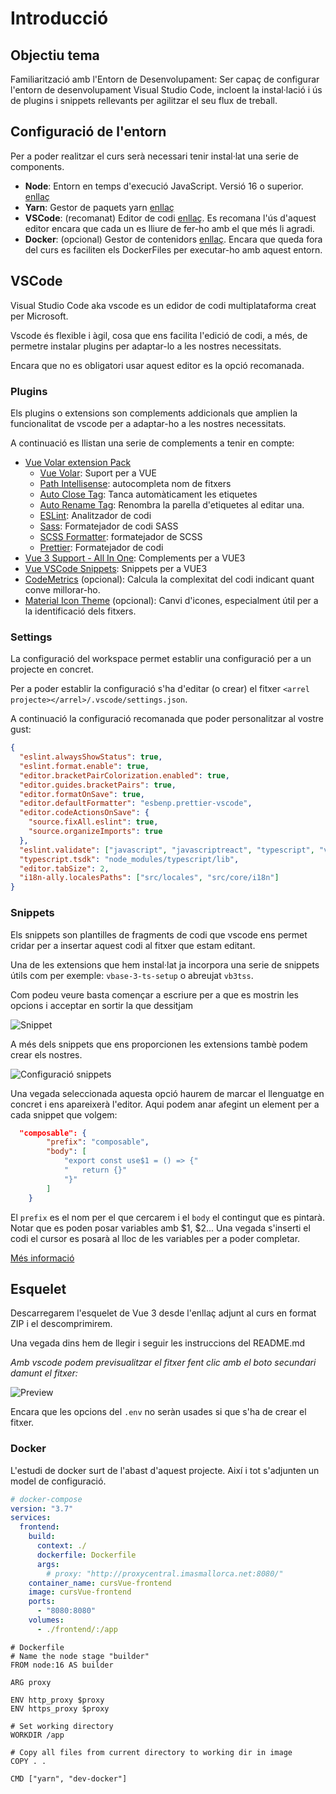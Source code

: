# Introducció

## Objectiu tema

Familiarització amb l'Entorn de Desenvolupament: Ser capaç de configurar l'entorn de desenvolupament Visual Studio Code, incloent la instal·lació i ús de plugins i snippets rellevants per agilitzar el seu flux de treball.

## Configuració de l'entorn

Per a poder realitzar el curs serà necessari tenir instal·lat una serie de components.

- **Node**: Entorn en temps d'execució JavaScript. Versió 16 o superior. [enllaç](https://nodejs.org/en)
- **Yarn**: Gestor de paquets yarn [enllaç](https://classic.yarnpkg.com/en/)
- **VSCode**: (recomanat) Editor de codi [enllaç](https://code.visualstudio.com). Es recomana l'ús d'aquest editor encara que cada un es lliure de fer-ho amb el que més li agradi.
- **Docker**: (opcional) Gestor de contenidors [enllaç](https://www.docker.com). Encara que queda fora del curs es faciliten els DockerFiles per executar-ho amb aquest entorn.

## VSCode

Visual Studio Code aka vscode es un edidor de codi multiplataforma creat per Microsoft.

Vscode és flexible i àgil, cosa que ens facilita l'edició de codi, a més, de permetre instalar plugins per adaptar-lo a les nostres necessitats.

Encara que no es obligatori usar aquest editor es la opció recomanada.

### Plugins

Els plugins o extensions son complements addicionals que amplien la funcionalitat de vscode per a adaptar-ho a les nostres necessitats.

A continuació es llistan una serie de complements a tenir en compte:

- [Vue Volar extension Pack](https://marketplace.visualstudio.com/items?itemName=MisterJ.vue-volar-extention-pack)
  - [Vue Volar](https://marketplace.visualstudio.com/items?itemName=Vue.volar): Suport per a VUE
  - [Path Intellisense](https://marketplace.visualstudio.com/items?itemName=christian-kohler.path-intellisense): autocompleta nom de fitxers
  - [Auto Close Tag](https://marketplace.visualstudio.com/items?itemName=formulahendry.auto-close-tag): Tanca automàticament les etiquetes
  - [Auto Rename Tag](https://marketplace.visualstudio.com/items?itemName=formulahendry.auto-rename-tag): Renombra la parella d'etiquetes al editar una.
  - [ESLint](https://marketplace.visualstudio.com/items?itemName=dbaeumer.vscode-eslint): Analitzador de codi
  - [Sass](https://marketplace.visualstudio.com/items?itemName=Syler.sass-indented): Formatejador de codi SASS
  - [SCSS Formatter](https://marketplace.visualstudio.com/items?itemName=sibiraj-s.vscode-scss-formatter): formatejador de SCSS
  - [Prettier](https://marketplace.visualstudio.com/items?itemName=esbenp.prettier-vscode): Formatejador de codi
- [Vue 3 Support - All In One](https://marketplace.visualstudio.com/items?itemName=Wscats.vue): Complements per a VUE3
- [Vue VSCode Snippets](https://marketplace.visualstudio.com/items?itemName=sdras.vue-vscode-snippets): Snippets per a VUE3
- [CodeMetrics](https://marketplace.visualstudio.com/items?itemName=kisstkondoros.vscode-codemetrics) (opcional): Calcula la complexitat del codi indicant quant conve millorar-ho.
- [Material Icon Theme](https://marketplace.visualstudio.com/items?itemName=PKief.material-icon-theme) (opcional): Canvi d'icones, especialment útil per a la identificació dels fitxers.

### Settings

La configuració del workspace permet establir una configuració per a un projecte en concret.

Per a poder establir la configuració s'ha d'editar (o crear) el fitxer `<arrel projecte></arrel>/.vscode/settings.json`. 

A continuació la configuració recomanada que poder personalitzar al vostre gust:
```json
{
  "eslint.alwaysShowStatus": true,
  "eslint.format.enable": true,
  "editor.bracketPairColorization.enabled": true,
  "editor.guides.bracketPairs": true,
  "editor.formatOnSave": true,
  "editor.defaultFormatter": "esbenp.prettier-vscode",
  "editor.codeActionsOnSave": {
    "source.fixAll.eslint": true,
    "source.organizeImports": true
  },
  "eslint.validate": ["javascript", "javascriptreact", "typescript", "vue"],
  "typescript.tsdk": "node_modules/typescript/lib",
  "editor.tabSize": 2,
  "i18n-ally.localesPaths": ["src/locales", "src/core/i18n"]
}
```

### Snippets

Els snippets son plantilles de fragments de codi que vscode ens permet cridar per a insertar aquest codi al fitxer que estam editant.

Una de les extensions que hem instal·lat ja incorpora una serie de snippets útils com per exemple: `vbase-3-ts-setup` o abreujat `vb3tss`.

Com podeu veure basta començar a escriure per a que es mostrin les opcions i acceptar en sortir la que dessitjam

![Snippet](./imatges/snippet.gif)

A més dels snippets que ens proporcionen les extensions tambè podem crear els nostres.

![Configuració snippets](./imatges/configSnnipets.png)

Una vegada seleccionada aquesta opció haurem de marcar el llenguatge en concret i ens apareixerà l'editor. Aqui podem anar afegint un element per a cada snippet que volgem:

```json
  "composable": {
		"prefix": "composable",
		"body": [
			"export const use$1 = () => {"
			"	return {}"
			"}"
		]
	}
```
El `prefix` es el nom per el que cercarem i el `body` el contingut que es pintarà. Notar que es poden posar variables amb $1, $2... Una vegada s'inserti el codi el cursor es posarà al lloc de les variables per a poder completar.

[Més informació](https://code.visualstudio.com/docs/editor/userdefinedsnippets)

## Esquelet

Descarregarem l'esquelet de Vue 3 desde l'enllaç adjunt al curs en format ZIP i el descomprimirem.

Una vegada dins hem de llegir i seguir les instruccions del README.md

*Amb vscode podem previsualitzar el fitxer fent clic amb el boto secundari damunt el fitxer:*

![Preview](./imatges/preview.png)

Encara que les opcions del `.env` no seràn usades si que s'ha de crear el fitxer.

### Docker

L'estudi de docker surt de l'abast d'aquest projecte. Així i tot s'adjunten un model de configuració.

```yml
# docker-compose
version: "3.7"
services:
  frontend:
    build:
      context: ./
      dockerfile: Dockerfile
      args:
        # proxy: "http://proxycentral.imasmallorca.net:8080/"
    container_name: cursVue-frontend
    image: cursVue-frontend
    ports:
      - "8080:8080"
    volumes:
      - ./frontend/:/app
```

```docker
# Dockerfile
# Name the node stage "builder"
FROM node:16 AS builder

ARG proxy

ENV http_proxy $proxy
ENV https_proxy $proxy

# Set working directory
WORKDIR /app

# Copy all files from current directory to working dir in image
COPY . .

CMD ["yarn", "dev-docker"]
```